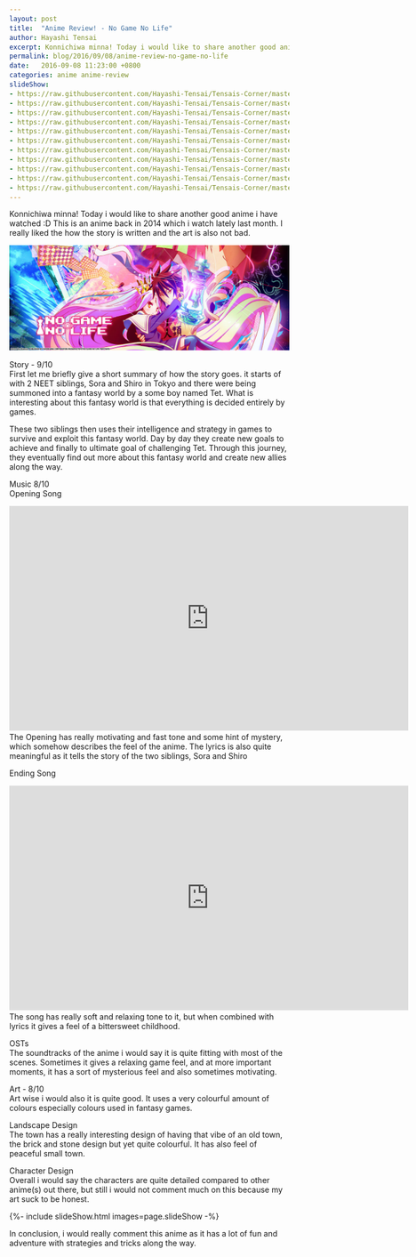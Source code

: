 ```yaml
---
layout: post
title:  "Anime Review! - No Game No Life"
author: Hayashi Tensai
excerpt: Konnichiwa minna! Today i would like to share another good anime i have watched :D This is an anime back in 2014 which i watch lately last month. I really liked the how the story is written and the art is also not bad.
permalink: blog/2016/09/08/anime-review-no-game-no-life
date:   2016-09-08 11:23:00 +0800
categories: anime anime-review
slideShow:
- https://raw.githubusercontent.com/Hayashi-Tensai/Tensais-Corner/master/assets/blog-images/anime/ngnl_town_1.png
- https://raw.githubusercontent.com/Hayashi-Tensai/Tensais-Corner/master/assets/blog-images/anime/ngnl_town_2.png
- https://raw.githubusercontent.com/Hayashi-Tensai/Tensais-Corner/master/assets/blog-images/anime/ngnl_town_3.png
- https://raw.githubusercontent.com/Hayashi-Tensai/Tensais-Corner/master/assets/blog-images/anime/ngnl_town_4.png
- https://raw.githubusercontent.com/Hayashi-Tensai/Tensais-Corner/master/assets/blog-images/anime/ngnl_sora.png
- https://raw.githubusercontent.com/Hayashi-Tensai/Tensais-Corner/master/assets/blog-images/anime/ngnl_shiro.png
- https://raw.githubusercontent.com/Hayashi-Tensai/Tensais-Corner/master/assets/blog-images/anime/ngnl_steph.png
- https://raw.githubusercontent.com/Hayashi-Tensai/Tensais-Corner/master/assets/blog-images/anime/ngnl_chlammy.png
- https://raw.githubusercontent.com/Hayashi-Tensai/Tensais-Corner/master/assets/blog-images/anime/ngnl_Jibril.png
- https://raw.githubusercontent.com/Hayashi-Tensai/Tensais-Corner/master/assets/blog-images/anime/ngnl_izuna.png
- https://raw.githubusercontent.com/Hayashi-Tensai/Tensais-Corner/master/assets/blog-images/anime/ngnl_tet.png
---
```


Konnichiwa minna! Today i would like to share another good anime i have watched :D 
This is an anime back in 2014 which i watch lately last month. I really liked the how the story is written and the art is also not bad.

![NoGameNoLife_Poster](https://raw.githubusercontent.com/Hayashi-Tensai/Tensais-Corner/master/assets/blog-images/anime/No_game_no_life.jpg)

Story - 9/10  
First let me briefly give a short summary of how the story goes. it starts of with 2 NEET siblings, Sora and Shiro in Tokyo and there were being summoned into a fantasy world by a some boy named Tet. What is interesting about this fantasy world is that everything is decided entirely by games.

These two siblings then uses their intelligence and strategy in games to survive and exploit this fantasy world. Day by day they create new goals to achieve and finally to ultimate goal of challenging Tet. Through this journey, they eventually find out more about this fantasy world and create new allies along the way.

Music  8/10  
Opening Song
<iframe width="718" height="404" src="https://www.youtube.com/embed/ooyXoo_Qk0Y" frameborder="0" allow="accelerometer; autoplay; encrypted-media; gyroscope; picture-in-picture" allowfullscreen></iframe>
The Opening has really motivating and fast tone and some hint of mystery, which somehow describes the feel of the anime. The lyrics is also quite meaningful as it tells the story of the two siblings, Sora and Shiro

Ending Song
<iframe width="718" height="404" src="https://www.youtube.com/embed/6kQzRm21N_g" frameborder="0" allow="accelerometer; autoplay; encrypted-media; gyroscope; picture-in-picture" allowfullscreen></iframe>
The song has really soft and relaxing tone to it, but when combined with lyrics it gives a feel of a bittersweet childhood.

OSTs  
The soundtracks of the anime i would say it is quite fitting with most of the scenes. Sometimes it gives a relaxing game feel, and at more important moments, it has a sort of mysterious feel and also sometimes motivating.

Art - 8/10  
Art wise i would also it is quite good. It uses a very colourful amount of colours especially colours used in fantasy games.

Landscape Design  
The town has a really interesting design of having that vibe of an old town, the brick and stone design but yet quite colourful. It has also feel of peaceful small town.

Character Design  
Overall i would say the characters are quite detailed compared to other anime(s) out there, but still i would not comment much on this because my art suck to be honest.

<div>{%- include slideShow.html images=page.slideShow -%}</div>

In conclusion, i would really comment this anime as it has a lot of fun and adventure with strategies and tricks along the way.